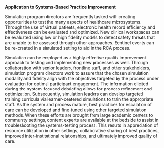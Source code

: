 **Application to Systems-Based Practice Improvement**

Simulation program directors are frequently tasked with creating opportunities to test the many aspects of healthcare microsystems. Through the use of virtual patients, electronic health record efficiency and effectiveness can be evaluated and optimized. New clinical workspaces can be evaluated using low or high fidelity models to detect safety threats that are unable to be assessed through other approaches. Sentinel events can be re-created in a simulated setting to aid in the RCA process.

Simulation can be employed as a highly effective quality improvement approach to testing and implementing new processes as well. Through collaboration with senior leaders, frontline staff, and other stakeholders, simulation program directors work to assure that the chosen simulation modality and fidelity align with the objectives targeted by the process under evaluation for optimal participant engagement. The information elicited during the system-focused debriefing allows for process refinement and optimization. Subsequently, simulation leaders can develop targeted training curricula via learner-centered simulations to train the appropriate staff. As the system and process mature, best practices for escalation of care can be developed and fine-tuned using other targeted simulation methods. When these efforts are brought from large academic centers to community settings, content experts are available at the bedside to assist in troubleshooting the systems-testing process. This results in appreciation of resource utilization in other settings, collaborative sharing of best practices, improved inter-institutional relationships, and ultimately improved quality of care.